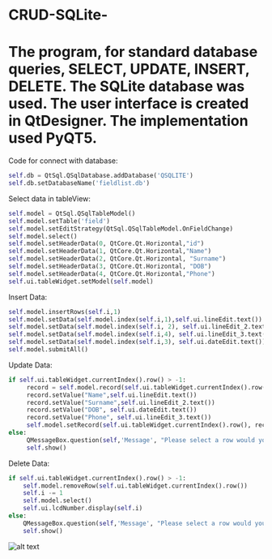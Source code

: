 # CRUD-SQLite-
The program, for standard database queries, SELECT, UPDATE, INSERT, DELETE. 
The SQLite database was used. 
The user interface is created in QtDesigner. The implementation used PyQT5.
====================
Code for connect with database:
```python
self.db = QtSql.QSqlDatabase.addDatabase('QSQLITE')
self.db.setDatabaseName('fieldlist.db')
```
Select data in tableView:
```python
self.model = QtSql.QSqlTableModel()
self.model.setTable('field')
self.model.setEditStrategy(QtSql.QSqlTableModel.OnFieldChange)
self.model.select()
self.model.setHeaderData(0, QtCore.Qt.Horizontal,"id")
self.model.setHeaderData(1, QtCore.Qt.Horizontal,"Name")
self.model.setHeaderData(2, QtCore.Qt.Horizontal, "Surname")
self.model.setHeaderData(3, QtCore.Qt.Horizontal, "DOB")
self.model.setHeaderData(4, QtCore.Qt.Horizontal,"Phone")
self.ui.tableWidget.setModel(self.model)
```
Insert Data:
```python
self.model.insertRows(self.i,1)
self.model.setData(self.model.index(self.i,1),self.ui.lineEdit.text())
self.model.setData(self.model.index(self.i, 2), self.ui.lineEdit_2.text())
self.model.setData(self.model.index(self.i,4), self.ui.lineEdit_3.text())
self.model.setData(self.model.index(self.i,3), self.ui.dateEdit.text())
self.model.submitAll()
```
Update Data:
```python
if self.ui.tableWidget.currentIndex().row() > -1:
     record = self.model.record(self.ui.tableWidget.currentIndex().row())
     record.setValue("Name",self.ui.lineEdit.text())
     record.setValue("Surname",self.ui.lineEdit_2.text())
     record.setValue("DOB", self.ui.dateEdit.text())
     record.setValue("Phone", self.ui.lineEdit_3.text())
     self.model.setRecord(self.ui.tableWidget.currentIndex().row(), record)
else:
     QMessageBox.question(self,'Message', "Please select a row would you like to update", QMessageBox.Ok)
     self.show()
```
Delete Data:
```python
if self.ui.tableWidget.currentIndex().row() > -1:
    self.model.removeRow(self.ui.tableWidget.currentIndex().row())
    self.i -= 1
    self.model.select()
    self.ui.lcdNumber.display(self.i)
else:
    QMessageBox.question(self,'Message', "Please select a row would you like to delete", QMessageBox.Ok)
    self.show()
```
![alt text](https://github.com/skinex/CRUD-SQLite-/blob/master/project.png)
